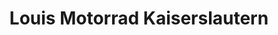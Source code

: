 ---
title: "Louis Motorrad Kaiserslautern"
url: /kaiserslautern/louis-motorrad-kaiserslautern/
shop: Motorrad
---